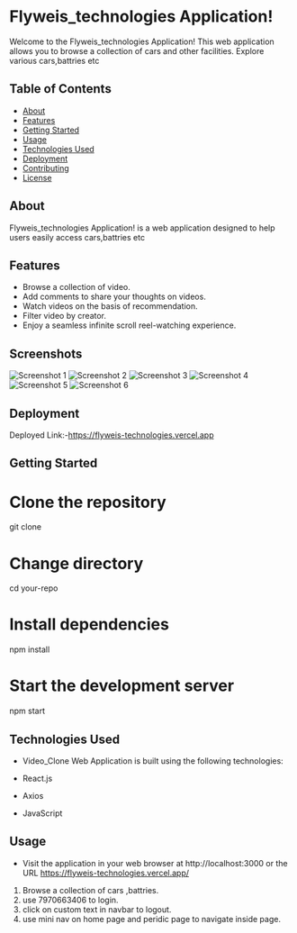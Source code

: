 # Flyweis_technologies Application!

Welcome to the Flyweis_technologies Application! This web application allows you to browse  a collection of cars and other facilities. Explore various cars,battries etc 
## Table of Contents

- [About](#about)
- [Features](#features)
- [Getting Started](#getting-started)
- [Usage](#usage)
- [Technologies Used](#technologies-used)
- [Deployment](#deployment)
- [Contributing](#contributing)
- [License](#license)

## About

Flyweis_technologies Application! is a web application designed to help users easily access cars,battries etc
## Features

- Browse a collection of video.
- Add comments to share your thoughts on videos.
- Watch videos on the basis of recommendation.
- Filter video by creator.
- Enjoy a seamless infinite scroll reel-watching experience.

## Screenshots

![Screenshot 1](./src/assest/)
![Screenshot 2](./src/assest/)
![Screenshot 3](./src/assest/)
![Screenshot 4](./src/assest/)
![Screenshot 5](./src/assest/)
![Screenshot 6](./src/assest/)

## Deployment

Deployed Link:-https://flyweis-technologies.vercel.app

## Getting Started

# Clone the repository

git clone 

# Change directory

cd your-repo

# Install dependencies

npm install

# Start the development server

npm start

## Technologies Used

- Video_Clone Web Application is built using the following technologies:

- React.js
- Axios
- JavaScript

## Usage

- Visit the application in your web browser at http://localhost:3000 or the URL https://flyweis-technologies.vercel.app/
1. Browse a collection of cars ,battries.
2. use 7970663406 to login.
3. click on custom text in navbar to logout.
4. use mini nav on home page and peridic page to navigate inside page.
